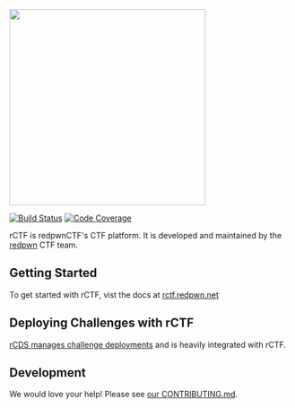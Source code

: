 <img src="https://raw.githubusercontent.com/redpwn/rCTF/master/docs/content/assets/rctf-logotype-dark-1024.png" width="350px">

[![Build Status](https://github.com/redpwn/rCTF/workflows/CI/badge.svg?branch=master)](https://github.com/redpwn/rCTF/actions?query=workflow%3ACI+branch%3Amaster)
[![Code Coverage](https://img.shields.io/codecov/c/github/redpwn/rctf.svg)](https://codecov.io/github/redpwn/rctf/)

rCTF is redpwnCTF's CTF platform. It is developed and maintained by the [redpwn](https://redpwn.net) CTF team.

## Getting Started

To get started with rCTF, vist the docs at [rctf.redpwn.net](https://rctf.redpwn.net/)

## Deploying Challenges with rCTF

[rCDS manages challenge deployments](https://github.com/redpwn/rcds) and is heavily integrated with rCTF.

## Development

We would love your help! Please see [our CONTRIBUTING.md](CONTRIBUTING.md).
